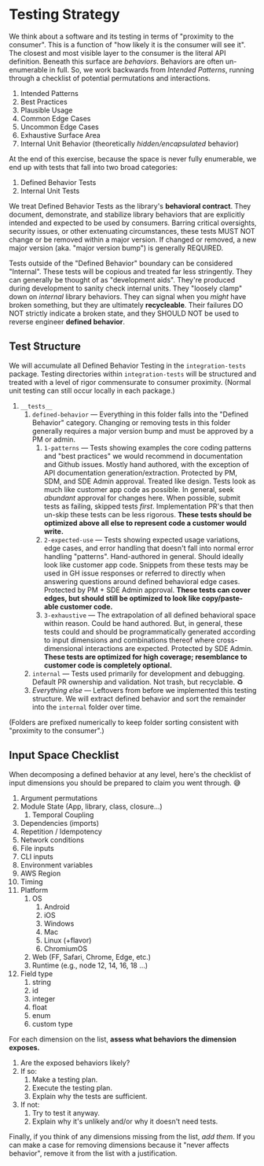 # Testing Strategy

We think about a software and its testing in terms of "proximity to the consumer". This is a function of "how likely it is the consumer will see it". The closest and most visible layer to the consumer is the literal API definition. Beneath this surface are _behaviors_. Behaviors are often un-enumerable in full. So, we work backwards from _Intended Patterns_, running through a checklist of potential permutations and interactions.

1. Intended Patterns
1. Best Practices
1. Plausible Usage
1. Common Edge Cases
1. Uncommon Edge Cases
1. Exhaustive Surface Area
1. Internal Unit Behavior (theoretically _hidden/encapsulated_ behavior)

At the end of this exercise, because the space is never fully enumerable, we end up with tests that fall into two broad categories:

1. Defined Behavior Tests
1. Internal Unit Tests

We treat Defined Behavior Tests as the library's **behavioral contract**. They document, demonstrate, and stabilize library behaviors that are explicitly intended and expected to be used by consumers. Barring critical oversights, security issues, or other extenuating circumstances, these tests MUST NOT change or be removed within a major version. If changed or removed, a new major version (aka. "major version bump") is generally REQUIRED.

Tests outside of the "Defined Behavior" boundary can be considered "Internal". These tests will be copious and treated far less stringently. They can generally be thought of as "development aids". They're produced during development to sanity check internal units. They "loosely clamp" down on _internal_ library behaviors. They can signal when you _might_ have broken something, but they are ultimately **recycleable**. Their failures DO NOT strictly indicate a broken state, and they SHOULD NOT be used to reverse engineer **defined behavior**.

## Test Structure

We will accumulate all Defined Behavior Testing in the `integration-tests` package. Testing directories within `integration-tests` will be structured and treated with a level of rigor commensurate to consumer proximity. (Normal unit testing can still occur locally in each package.)

1. `__tests__`
   1. `defined-behavior` &mdash;
      Everything in this folder falls into the "Defined Behavior" category. Changing or removing tests in this folder generally requires a major version bump and must be approved by a PM or admin.
      1. `1-patterns` &mdash;
         Tests showing examples the core coding patterns and "best practices" we would recommend in documentation and Github issues. Mostly hand authored, with the exception of API documentation generation/extraction. Protected by PM, SDM, and SDE Admin approval. Treated like design. Tests look as much like customer app code as possible. In general, seek _abundant_ approval for changes here. When possible, submit tests as failing, skipped tests _first_. Implementation PR's that then un-skip these tests can be less rigorous. **These tests should be optimized above all else to represent code a customer would write.**
      2. `2-expected-use` &mdash;
         Tests showing expected usage variations, edge cases, and error handling that doesn't fall into normal error handling "patterns". Hand-authored in general. Should ideally look like customer app code. Snippets from these tests may be used in GH issue responses or referred to directly when answering questions around defined behavioral edge cases. Protected by PM + SDE Admin approval. **These tests can cover edges, but should still be optimized to look like copy/paste-able customer code.**
      3. `3-exhaustive` &mdash;
         The extrapolation of all defined behavioral space within reason. Could be hand authored. But, in general, these tests could and should be programmatically generated according to input dimensions and combinations thereof where cross-dimensional interactions are expected. Protected by SDE Admin. **These tests are optimized for high coverage; resemblance to customer code is completely optional.**
   2. `internal` &mdash;
      Tests used primarily for development and debugging. Default PR ownership and validation. Not trash, but recyclable. ♻️
   3. _Everything else_ &mdash;
      Leftovers from before we implemented this testing structure. We will extract defined behavior and sort the remainder into the `internal` folder over time.

(Folders are prefixed numerically to keep folder sorting consistent with "proximity to the consumer".)

## Input Space Checklist

When decomposing a defined behavior at any level, here's the checklist of input dimensions you should be prepared to claim you went through. 😅

1. Argument permutations
2. Module State (App, library, class, closure...)
   1. Temporal Coupling
3. Dependencies (imports)
4. Repetition / Idempotency
5. Network conditions
6. File inputs
7. CLI inputs
8. Environment variables
9. AWS Region
10. Timing
11. Platform
    1. OS
       1. Android
       2. iOS
       3. Windows
       4. Mac
       5. Linux (+flavor)
       6. ChromiumOS
    2. Web (FF, Safari, Chrome, Edge, etc.)
    3. Runtime (e.g., node 12, 14, 16, 18 ...)
12. Field type
    1. string
    2. id
    3. integer
    4. float
    5. enum
    6. custom type

For each dimension on the list, **assess what behaviors the dimension exposes.**

1. Are the exposed behaviors likely?
1. If so:
   1. Make a testing plan.
   1. Execute the testing plan.
   1. Explain why the tests are sufficient.
1. If not:
   1. Try to test it anyway.
   1. Explain why it's unlikely and/or why it doesn't need tests.

Finally, if you think of any dimensions missing from the list, _add them_. If you can make a case for removing dimensions because it "never affects behavior", remove it from the list with a justification.
